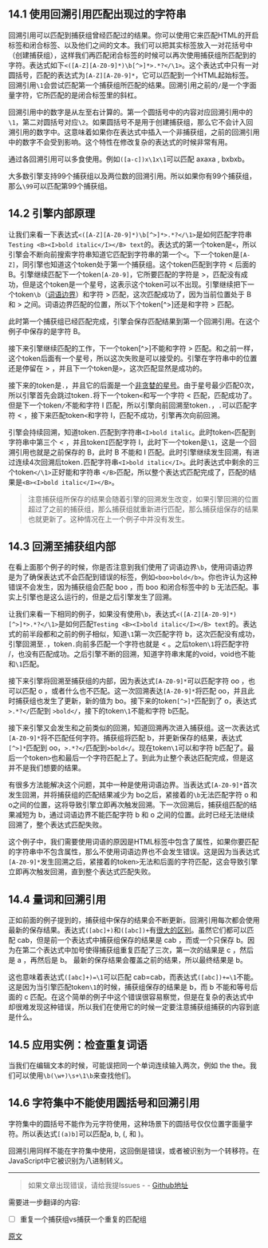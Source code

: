 ## 14.1 使用回溯引用匹配出现过的字符串
回溯引用可以匹配到捕获组曾经匹配过的结果。你可以使用它来匹配HTML的开启标签和闭合标签、以及他们之间的文本。我们可以把其实标签放入一对花括号中（创建捕获组），这样我们再匹配闭合标签的时候可以再次使用捕获组所匹配到的字符。表达式如下`<([A-Z][A-Z0-9]*)\b[^>]*>.*?</\1>`。这个表达式中只有一对圆括号，匹配的表达式为`[A-Z][A-Z0-9]*`，它可以匹配到一个HTML起始标签。回溯引用`\1`会尝试匹配第一个捕获组所匹配的结果。回溯引用之前的`/`是一个字面量字符，它所匹配的是闭合标签里的斜杠。

回溯引用中的数字是从左至右计算的。第一个圆括号中的内容对应回溯引用中的`\1`，第二对圆括号对应`\2`。如果圆括号不是用于创建捕获组，那么它不会计入回溯引用的数字中。这意味着如果你在表达式中插入一个非捕获组，之前的回溯引用中的数字不会受到影响。这个特性在修改复杂的表达式的时候非常有用。

通过各回溯引用可以多食使用。例如`([a-c])x\1x\1`可以匹配 axaxa , bxbxb。

大多数引擎支持99个捕获组以及两位数的回溯引用。所以如果你有99个捕获组，那么`\99`可以匹配第99个捕获组。

## 14.2 引擎内部原理
让我们来看一下表达式`<([A-Z][A-Z0-9]*)\b[^>]*>.*?</\1>`是如何匹配字符串`Testing <B><I>bold italic</I></B> text`的。表达式的第一个token是`<`，所以引擎会不断向前搜索字符串知道它匹配到字符串的第一个`<`。下一个token是`[A-Z]`，同引擎也知道这个token处于第一个捕获组。这个token匹配到字符 < 后面的 B。引擎继续匹配下一个token`[A-Z0-9]`，它所要匹配的字符是 >，匹配没有成功，但是这个token是一个星号，这表示这个token可以不出现。引擎继续把下一个token`\b`（[词语边界](https://github.com/SBDavid/How-a-Regex-Engine-Works-Internally/blob/master/009-%E8%AF%8D%E8%AF%AD%E8%BE%B9%E7%95%8C.md)）和字符 > 匹配，这次匹配成功了，因为当前位置处于 B 和 > 之间。词语边界匹配的位置，所以下个token[^>]还是和字符 > 匹配。

此时第一个捕获组已经匹配完成，引擎会保存匹配结果到第一个回溯引用。在这个例子中保存的是字符 B。

接下来引擎继续匹配的工作，下一个token[^>]不能和字符 > 匹配。和之前一样，这个token后面有一个星号，所以这次失败是可以接受的。引擎在字符串中的位置还是停留在 > ，并且下一个token是`>`，这次匹配显然是成功的。

接下来的token是`.`，并且它的后面是一个[非贪婪的星号](https://github.com/SBDavid/How-a-Regex-Engine-Works-Internally/blob/master/012-%E9%87%8F%E8%AF%8D.md)。由于星号最少匹配0次，所以引擎首先会跳过token`.`将下一个token`<`和写一个字符 < 匹配，匹配成功了。但是下一个token`/`不能和字符 I 匹配，所以引擎向前回溯至token`.`，`.`可以匹配字符 < ，接下来匹配token`<`和字符 I，匹配不成功，引擎再次向前回溯。

引擎会持续回溯，知道token`.`匹配到字符串`<I>bold italic`。此时token`<`匹配到字符串中第三个 < ，并且token`I`匹配字符 I，此时下一个token是`\1`，这是一个回溯引用也就是之前保存的 B，此时 B 不能和 I 匹配。此时引擎继续发生回溯，有进过连续4次回溯后token`.`匹配字符串`<I>bold italic</I>`。此时表达式中剩余的三个token`</\1>`正好能和字符串 `</B>`匹配，所以整个表达式匹配完成了，匹配的结果是`<B><I>bold italic</I></B>`。

> 注意捕获组所保存的结果会随着引擎的回溯发生改变，如果引擎回溯的位置超过了之前的捕获组，那么捕获组就重新进行匹配，那么捕获组保存的结果也就更新了。这种情况在上一个例子中并没有发生。

## 14.3 回溯至捕获组内部
在看上面那个例子的时候，你是否注意到我们使用了词语边界`\b`，使用词语边界是为了确保表达式不会匹配到错误的标签，例如`<boo>bold</b>`。你也许认为这种错误不会发生，因为捕获组会匹配 boo ，而 boo 和闭合标签中的 b 无法匹配。事实上引擎也是这么运行的，但是之后引擎发生了回溯。

让我们来看一下相同的例子，如果没有使用`\b`，表达式`<([A-Z][A-Z0-9]*)[^>]*>.*?</\1>`是如何匹配`Testing <B><I>bold italic</I></B> text`的。表达式的前半段都和之前的例子相似，知道`\1`第一次匹配字符 b，这次匹配没有成功，引擎回溯至`.`，token`.`向前多匹配一个字符也就是 < 。之后token`\1`将匹配字符 /，也没有匹配成功。之后引擎不断的回溯，知道字符串末尾的void，void也不能和`\1`匹配。

接下来引擎将回溯至捕获组的内部，因为表达式`[A-Z0-9]*`可以匹配字符 oo ，也可以匹配 o ，或者什么也不匹配。这一次回溯表达`[A-Z0-9]*`将匹配 oo，并且此时捕获组也发生了更新，新的值为 bo。接下来的token`[^>]*`匹配到了 o，表达式`>.*?</`匹配到 `>bold</`，接下的token`\1`不能和字符 b匹配。

接下来引擎又会发生和之前类似的回溯，知道回溯再次进入捕获组。这一次表达式`[A-Z0-9]*`将不匹配任何字符。捕获组将匹配 b，并更新保存的结果，表达式`[^>]*`匹配到 oo，`>.*?</`匹配到`>bold</`。现在token`\1`可以和字符 b匹配了。最后一个token`>`也和最后一个字符匹配上了。到此为止整个表达匹配完成，但是这并不是我们想要的结果。

有很多方法能解决这个问题，其中一种是使用词语边界。当表达式`[A-Z0-9]*`首次发生回溯，并将捕获组的匹配结果减少为 bo之后，紧接着的`\b`无法匹配字符 o 和 o之间的位置，这将导致引擎立即再次触发回溯。下一次回溯后，捕获组匹配的结果减短为 b，通过词语边界不能匹配字符 b 和
 o 之间的位置。此时已经无法继续回溯了，整个表达式匹配失败。

这个例子中，我们需要使用词语的原因是HTML标签中包含了属性，如果你要匹配的字符串中不包含属性，那么不使用词语边界也不会发生错误。这是因为当表达式`[A-Z0-9]*`发生回溯之后，紧接着的token`>`无法和后面的字符匹配，这会导致引擎立即再次触发回溯，直到整个表达式匹配失败。

## 14.4 量词和回溯引用
正如前面的例子提到的，捕获组中保存的结果会不断更新。回溯引用每次都会使用最新的保存结果。表达式`([abc]+)`和`([abc])+`有[很大的区别](https://www.regular-expressions.info/captureall.html)。虽然它们都可以匹配 cab，但是前一个表达式中捕获组保存的结果是 cab ，而或一个只保存 b。因为在第二个表达式中加号使得捕获组重复匹配了三次，第一次的结果是 c ，然后是 a ，再然后是 b。 最新的保存结果会覆盖之前的结果，所以最终结果是 b。

这也意味着表达式`([abc]+)=\1`可以匹配 cab=cab，而表达式`([abc])+=\1`不能。这是因为当引擎匹配token`\1`的时候，捕获组保存的结果是 b，而 b 不能和等号后面的 c 匹配。在这个简单的例子中这个错误很容易察觉，但是在复杂的表达式中却很难发现这种错误，所以我们在使用它的时候一定要注意捕获组捕获的内容到底是什么。

## 14.5 应用实例：检查重复词语
当我们在编辑文本的时候，可能误把同一个单词连续输入两次，例如 the the。我们可以使用`\b(\w+)\s+\1\b`来查找他们。

## 14.6 字符集中不能使用圆括号和回溯引用
字符集中的圆括号不能作为元字符使用，这种场景下的圆括号仅仅位置字面量字符。所以表达式`[(a)b]`可以匹配a, b, (, 和 )。

回溯引用同样不能在字符集中使用，这回倒是错误，或者被识别为一个转移符。在JavaScript中它被识别为八进制转义。

---

> 如果文章出现错误，请给我提Issues - -
[Github地址](https://github.com/SBDavid/How-a-Regex-Engine-Works-Internally)

需要进一步翻译的内容: 
- [ ] 重复一个捕获组vs捕获一个重复的匹配组

[原文](https://www.regular-expressions.info/backref.html)